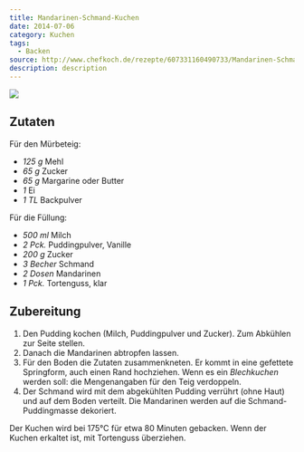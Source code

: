 ```yaml
---
title: Mandarinen-Schmand-Kuchen
date: 2014-07-06
category: Kuchen
tags:
  - Backen
source: http://www.chefkoch.de/rezepte/607331160490733/Mandarinen-Schmand-Kuchen.html
description: description
---
```

![](/static/img/bild.jpg)

## Zutaten

Für den Mürbeteig:

* *125 g* Mehl
* *65 g* Zucker
* *65 g* Margarine oder Butter
* *1* Ei
* *1 TL* Backpulver

Für die Füllung:

* *500 ml* Milch
* *2 Pck.* Puddingpulver, Vanille
* *200 g* Zucker
* *3 Becher* Schmand
* *2 Dosen* Mandarinen
* *1 Pck.* Tortenguss, klar

## Zubereitung

1. Den Pudding kochen (Milch, Puddingpulver und Zucker). Zum Abkühlen zur Seite stellen.
2. Danach die Mandarinen abtropfen lassen.
3. Für den Boden die Zutaten zusammenkneten. Er kommt in eine gefettete Springform, auch einen Rand hochziehen.
   Wenn es ein *Blechkuchen* werden soll: die Mengenangaben für den Teig verdoppeln.
4. Der Schmand wird mit dem abgekühlten Pudding verrührt (ohne Haut) und auf dem Boden verteilt. Die Mandarinen werden auf die Schmand-Puddingmasse dekoriert.

Der Kuchen wird bei 175°C für etwa 80 Minuten gebacken.
Wenn der Kuchen erkaltet ist, mit Tortenguss überziehen.